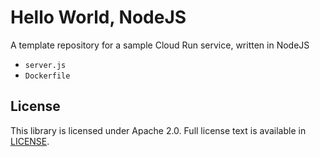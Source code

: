 # Hello World, NodeJS

A template repository for a sample Cloud Run service, written in NodeJS

 * `server.js`
 * `Dockerfile`

## License

This library is licensed under Apache 2.0. Full license text is available in [LICENSE](LICENSE).

